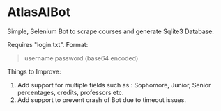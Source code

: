 # AtlasAIBot
Simple, Selenium Bot to scrape courses and generate Sqlite3 Database.

Requires "login.txt". 
Format:
>username
>password (base64 encoded)

Things to Improve: 
  1) Add support for multiple fields such as : Sophomore, Junior, Senior percentages, credits, professors etc. 
  2) Add support to prevent crash of Bot due to timeout issues. 
